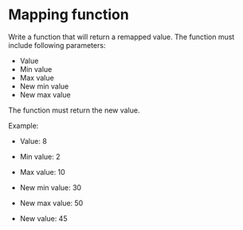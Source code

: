 # Mapping function

Write a function that will return a remapped value.
The function must include following parameters:
- Value
- Min value
- Max value
- New min value
- New max value

The function must return the new value.

Example:
- Value: 8
- Min value: 2
- Max value: 10
- New min value: 30
- New max value: 50

- New value: 45